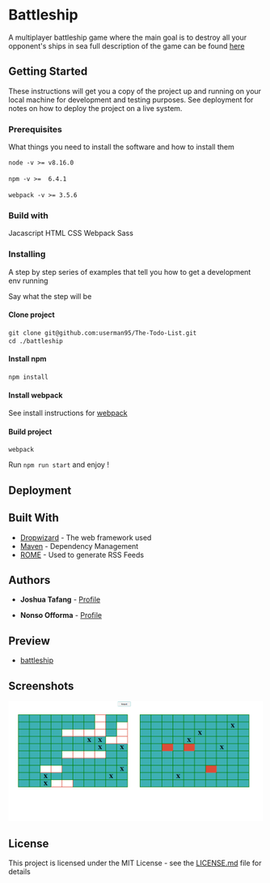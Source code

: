 
# Battleship

A multiplayer battleship game where the main goal is to destroy all your opponent's ships in sea
full description of the game can be found [here](https://www.theodinproject.com/courses/javascript/lessons/battleship)

## Getting Started

These instructions will get you a copy of the project up and running on your local machine for development and testing purposes. See deployment for notes on how to deploy the project on a live system.

### Prerequisites

What things you need to install the software and how to install them

```
node -v >= v8.16.0

npm -v >=  6.4.1

webpack -v >= 3.5.6

```
### Build with

Jacascript
HTML
CSS
Webpack
Sass

### Installing

A step by step series of examples that tell you how to get a development env running

Say what the step will be

#### Clone project
```
git clone git@github.com:userman95/The-Todo-List.git
cd ./battleship
```
#### Install npm
```
npm install
```
#### Install webpack
  See install instructions for [webpack](https://webpack.js.org/guides/installation/)
#### Build project
```
webpack
```
Run `npm run start` and enjoy !


## Deployment


## Built With

* [Dropwizard](http://www.dropwizard.io/1.0.2/docs/) - The web framework used
* [Maven](https://maven.apache.org/) - Dependency Management
* [ROME](https://rometools.github.io/rome/) - Used to generate RSS Feeds


## Authors

* **Joshua Tafang**  - [Profile](https://github.com/tafodinho)

* **Nonso Offorma**  - [Profile](https://github.com/offorma)

## Preview

* [battleship](https://raw.githack.com/tafodinho/battleship/new-fixes-to-game/dist/index.html)

## Screenshots

![screenshot](https://github.com/tafodinho/battleship/blob/master/assets/images/Screenshot%20from%202019-11-12%2014-18-57.png)

## License

This project is licensed under the MIT License - see the [LICENSE.md](LICENSE.md) file for details

